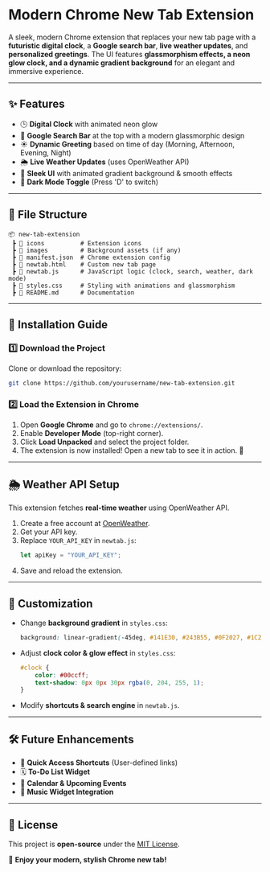 # Modern Chrome New Tab Extension

A sleek, modern Chrome extension that replaces your new tab page with a **futuristic digital clock**, a **Google search bar**, **live weather updates**, and **personalized greetings**. The UI features **glassmorphism effects, a neon glow clock, and a dynamic gradient background** for an elegant and immersive experience.

---

## ✨ Features
- 🕒 **Digital Clock** with animated neon glow
- 🔎 **Google Search Bar** at the top with a modern glassmorphic design
- ☀️ **Dynamic Greeting** based on time of day (Morning, Afternoon, Evening, Night)
- 🌦️ **Live Weather Updates** (uses OpenWeather API)
- 🎨 **Sleek UI** with animated gradient background & smooth effects
- 🌙 **Dark Mode Toggle** (Press 'D' to switch)

---

## 📂 File Structure
```
📦 new-tab-extension
 ┣ 📂 icons          # Extension icons
 ┣ 📂 images         # Background assets (if any)
 ┣ 📜 manifest.json  # Chrome extension config
 ┣ 📜 newtab.html    # Custom new tab page
 ┣ 📜 newtab.js      # JavaScript logic (clock, search, weather, dark mode)
 ┣ 📜 styles.css     # Styling with animations and glassmorphism
 ┣ 📜 README.md      # Documentation
```

---

## 🔧 Installation Guide
### **1️⃣ Download the Project**
Clone or download the repository:
```sh
git clone https://github.com/yourusername/new-tab-extension.git
```

### **2️⃣ Load the Extension in Chrome**
1. Open **Google Chrome** and go to `chrome://extensions/`.
2. Enable **Developer Mode** (top-right corner).
3. Click **Load Unpacked** and select the project folder.
4. The extension is now installed! Open a new tab to see it in action. 🚀

---

## 🌦️ Weather API Setup
This extension fetches **real-time weather** using OpenWeather API.
1. Create a free account at [OpenWeather](https://openweathermap.org/api).
2. Get your API key.
3. Replace `YOUR_API_KEY` in `newtab.js`:
   ```js
   let apiKey = "YOUR_API_KEY";
   ```
4. Save and reload the extension.

---

## 🎨 Customization
- Change **background gradient** in `styles.css`:
  ```css
  background: linear-gradient(-45deg, #141E30, #243B55, #0F2027, #1C2A3E);
  ```
- Adjust **clock color & glow effect** in `styles.css`:
  ```css
  #clock {
      color: #00ccff;
      text-shadow: 0px 0px 30px rgba(0, 204, 255, 1);
  }
  ```
- Modify **shortcuts & search engine** in `newtab.js`.

---

## 🛠️ Future Enhancements
- 🔗 **Quick Access Shortcuts** (User-defined links)
- 🗓️ **To-Do List Widget**
- 📅 **Calendar & Upcoming Events**
- 🎵 **Music Widget Integration**

---

## 📜 License
This project is **open-source** under the [MIT License](LICENSE).

🚀 **Enjoy your modern, stylish Chrome new tab!**

